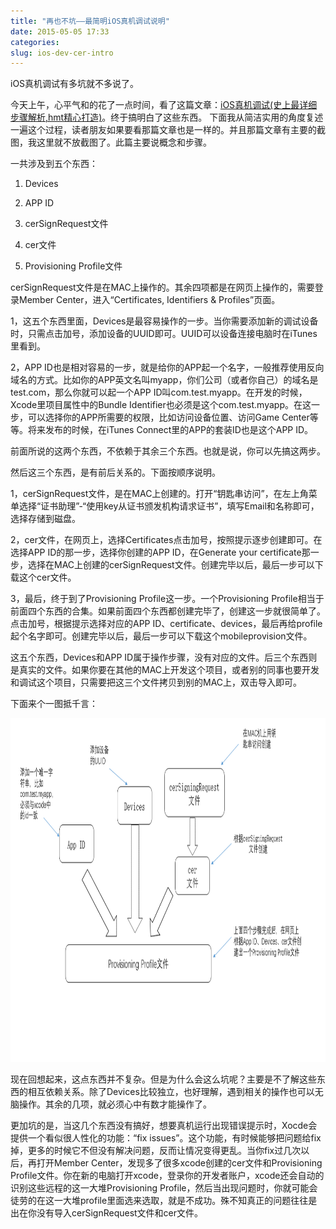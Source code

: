 ```yaml
---
title: "再也不坑——最简明iOS真机调试说明"
date: 2015-05-05 17:33
categories:
slug: ios-dev-cer-intro
---
```


iOS真机调试有多坑就不多说了。

今天上午，心平气和的花了一点时间，看了这篇文章：[iOS真机调试(史上最详细步骤解析,hmt精心打造)](http://www.it165.net/pro/html/201406/16185.html)。终于搞明白了这些东西。
下面我从简洁实用的角度复述一遍这个过程，读者朋友如果要看那篇文章也是一样的。并且那篇文章有主要的截图，我这里就不放截图了。此篇主要说概念和步骤。

一共涉及到五个东西：

1. Devices

2. APP ID

3. cerSignRequest文件

4. cer文件

5. Provisioning Profile文件


cerSignRequest文件是在MAC上操作的。其余四项都是在网页上操作的，需要登录Member Center，进入“Certificates, Identifiers & Profiles”页面。

1，这五个东西里面，Devices是最容易操作的一步。当你需要添加新的调试设备时，只需点击加号，添加设备的UUID即可。UUID可以设备连接电脑时在iTunes里看到。

2，APP ID也是相对容易的一步，就是给你的APP起一个名字，一般推荐使用反向域名的方式。比如你的APP英文名叫myapp，你们公司（或者你自己）的域名是test.com，那么你就可以起一个APP ID叫com.test.myapp。在开发的时候，Xcode里项目属性中的Bundle Identifier也必须是这个com.test.myapp。在这一步，可以选择你的APP所需要的权限，比如访问设备位置、访问Game Center等等。将来发布的时候，在iTunes Connect里的APP的套装ID也是这个APP ID。

前面所说的这两个东西，不依赖于其余三个东西。也就是说，你可以先搞这两步。

然后这三个东西，是有前后关系的。下面按顺序说明。

1，cerSignRequest文件，是在MAC上创建的。打开“钥匙串访问”，在左上角菜单选择“证书助理”-“使用key从证书颁发机构请求证书”，填写Email和名称即可，选择存储到磁盘。

2，cer文件，在网页上，选择Certificates点击加号，按照提示逐步创建即可。在选择APP ID的那一步，选择你创建的APP ID，在Generate your certificate那一步，选择在MAC上创建的cerSignRequest文件。创建完毕以后，最后一步可以下载这个cer文件。

3，最后，终于到了Provisioning Profile这一步。一个Provisioning Profile相当于前面四个东西的合集。如果前面四个东西都创建完毕了，创建这一步就很简单了。点击加号，根据提示选择对应的APP ID、certificate、devices，最后再给profile起个名字即可。创建完毕以后，最后一步可以下载这个mobileprovision文件。

这五个东西，Devices和APP ID属于操作步骤，没有对应的文件。后三个东西则是真实的文件。如果你要在其他的MAC上开发这个项目，或者别的同事也要开发和调试这个项目，只需要把这三个文件拷贝到别的MAC上，双击导入即可。

下面来个一图抵千言：

<img height="550px" width="800px" src="../static/images/ios-dev-cer-intro.png" />

现在回想起来，这点东西并不复杂。但是为什么会这么坑呢？主要是不了解这些东西的相互依赖关系。除了Devices比较独立，也好理解，遇到相关的操作也可以无脑操作。其余的几项，就必须心中有数才能操作了。

更加坑的是，当这几个东西没有搞好，想要真机运行出现错误提示时，Xocde会提供一个看似很人性化的功能：“fix issues”。这个功能，有时候能够把问题给fix掉，更多的时候它不但没有解决问题，反而让情况变得更乱。当你fix过几次以后，再打开Member Center，发现多了很多xcode创建的cer文件和Provisioning Profile文件。你在新的电脑打开xcode，登录你的开发者账户，xcode还会自动的识别这些远程的这一大堆Provisioning Profile，然后当出现问题时，你就可能会徒劳的在这一大堆profile里面选来选取，就是不成功。殊不知真正的问题往往是出在你没有导入cerSignRequest文件和cer文件。



